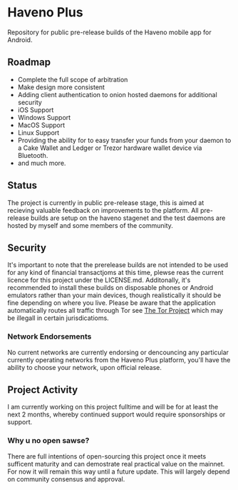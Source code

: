 # Haveno Plus
Repository for public pre-release builds of the Haveno mobile app for Android.

## Roadmap
- Complete the full scope of arbitration
- Make design more consistent
- Adding client authentication to onion hosted daemons for additional security
- iOS Support
- Windows Support
- MacOS Support
- Linux Support
- Providing the ability for to easy transfer your funds from your daemon to a Cake Wallet and Ledger or Trezor hardware wallet device via Bluetooth.
- and much more.

## Status
The project is currently in public pre-release stage, this is aimed at recieving valuable feedback on improvements to the platform. All pre-release builds are setup on the haveno stagenet and the test daemons are hosted by myself and some members of the community.

## Security
It's important to note that the prerelease builds are not intended to be used for any kind of financial transactjoms at this time, plewse reas the current licence for this project under the LICENSE.md. Additonally, it's recommended to install these builds on disposable phones or Android emulators rather than your main devices, though realistically it should be fine depending on where you live. Please be aware that the application automatically routes all traffic through Tor see [The Tor Project](https://thetorproject.org) which may be illegall in certain jurisdicatioms.

### Network Endorsements
No current networks are currently endorsing or dencouncing any particular currently operating networks from the Haveno Plus platform, you'll have the ability to choose your network, upon official release.

## Project Activity
I am currently working on this project fulltime and will be for at least the next 2 months, whereby continued support would require sponsorships or support.

### Why u no open sawse?
There are full intentions of open-sourcing this project once it meets sufficent maturity and can demostrate real practical value on the mainnet. For now it will remain this way until a future update. This will largely depend on community consensus and approval.

